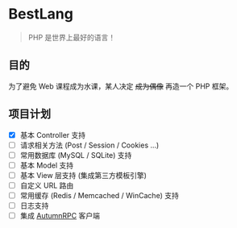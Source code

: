 # BestLang

> PHP 是世界上最好的语言！

## 目的
为了避免 Web 课程成为水课，某人决定 ~~成为偶像~~ 再造一个 PHP 框架。

## 项目计划
- [x] 基本 Controller 支持
- [ ] 请求相关方法 (Post / Session / Cookies ...)
- [ ] 常用数据库 (MySQL / SQLite) 支持
- [ ] 基本 Model 支持
- [ ] 基本 View 层支持 (集成第三方模板引擎)
- [ ] 自定义 URL 路由
- [ ] 常用缓存 (Redis / Memcached / WinCache) 支持
- [ ] 日志支持
- [ ] 集成 [AutumnRPC](https://github.com/DeepAQ/Autumn/tree/master/autumn-rpc) 客户端
